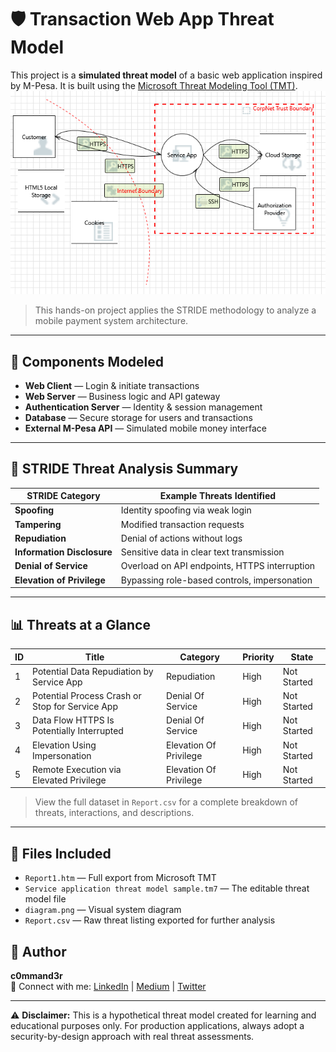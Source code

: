 # 🛡️ Transaction Web App Threat Model

This project is a **simulated threat model** of a basic web application inspired by M-Pesa. It is built using the [Microsoft Threat Modeling Tool (TMT)](https://aka.ms/tmt).
![Threat Model Diagram](assets/diagram.png)

> This hands-on project applies the STRIDE methodology to analyze a mobile payment system architecture.

---

## 🧩 Components Modeled

- **Web Client** — Login & initiate transactions
- **Web Server** — Business logic and API gateway
- **Authentication Server** — Identity & session management
- **Database** — Secure storage for users and transactions
- **External M-Pesa API** — Simulated mobile money interface

---

## 🔐 STRIDE Threat Analysis Summary

| STRIDE Category            | Example Threats Identified                      |
|----------------------------|-------------------------------------------------|
| **Spoofing**               | Identity spoofing via weak login                |
| **Tampering**              | Modified transaction requests                   |
| **Repudiation**            | Denial of actions without logs                  |
| **Information Disclosure** | Sensitive data in clear text transmission       |
| **Denial of Service**      | Overload on API endpoints, HTTPS interruption   |
| **Elevation of Privilege** | Bypassing role-based controls, impersonation    |

---

## 📊 Threats at a Glance

| ID | Title                                               | Category               | Priority | State        |
|----|-----------------------------------------------------|------------------------|----------|--------------|
| 1           | Potential Data Repudiation by Service App              | Repudiation            | High          | Not Started  |
| 2           | Potential Process Crash or Stop for Service App     | Denial Of Service      | High          | Not Started  |
| 3           | Data Flow HTTPS Is Potentially Interrupted          | Denial Of Service      | High          | Not Started  |
| 4           | Elevation Using Impersonation                       | Elevation Of Privilege | High          | Not Started  |
| 5           | Remote Execution via Elevated Privilege             | Elevation Of Privilege | High          | Not Started  |

> View the full dataset in `Report.csv` for a complete breakdown of threats, interactions, and descriptions.

---

## 📂 Files Included

- `Report1.htm` — Full export from Microsoft TMT  
- `Service application threat model sample.tm7` — The editable threat model file  
- `diagram.png` — Visual system diagram  
- `Report.csv` — Raw threat listing exported for further analysis


## 👤 Author

**c0mmand3r**  
🔗 Connect with me: [LinkedIn](#) | [Medium](#) | [Twitter](#)

---

⚠️ **Disclaimer:** This is a hypothetical threat model created for learning and educational purposes only. For production applications, always adopt a security-by-design approach with real threat assessments.
